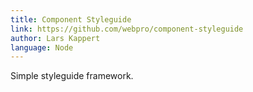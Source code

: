 ```yaml
---
title: Component Styleguide
link: https://github.com/webpro/component-styleguide
author: Lars Kappert
language: Node
---
```


Simple styleguide framework.
